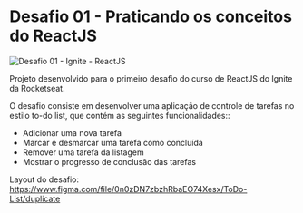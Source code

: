 # Desafio 01 - Praticando os conceitos do ReactJS

![Desafio 01 - Ignite - ReactJS](https://user-images.githubusercontent.com/81943846/213331120-f424b2ef-f1d0-47a0-8188-86def17b0f1b.gif)

Projeto desenvolvido para o primeiro desafio do curso de ReactJS do Ignite da Rocketseat. 

O desafio consiste em desenvolver uma aplicação de controle de tarefas no estilo to-do list, que contém as seguintes funcionalidades:: 

- Adicionar uma nova tarefa
- Marcar e desmarcar uma tarefa como concluída
- Remover uma tarefa da listagem
- Mostrar o progresso de conclusão das tarefas

Layout do desafio: https://www.figma.com/file/0n0zDN7zbzhRbaEO74Xesx/ToDo-List/duplicate
